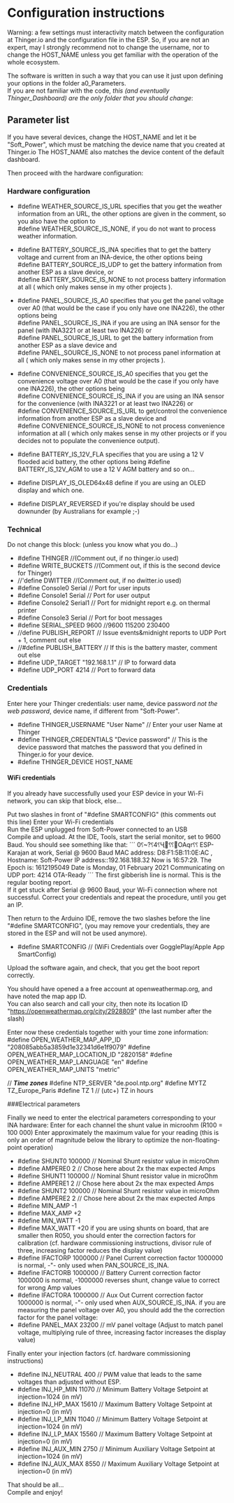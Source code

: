# Configuration instructions
Warning: a few settings must interactivity match between the configuration at Thinger.io and the configuration file in the ESP.
So, if you are not an expert, may I strongly recommend not to change the username, nor to change the HOST_NAME unless you get familiar with the operation of the whole ecosystem.

The software is written in such a way that you can use it just upon defining your options in the folder a0_Parameters.  
If you are not familiar with the code, *this (and eventually Thinger_Dashboard) are the only folder that you should change*:  

## Parameter list
If you have several devices, change the HOST_NAME and let it be "Soft_Power", which must be matching the device name that you created at Thinger.io
The HOST_NAME also matches the device content of the default dashboard.

Then proceed with the hardware configuration:
### Hardware configuration
- #define WEATHER_SOURCE_IS_URL specifies that you get the weather information from an URL, the other options are given in the comment, so you also have the option to  
#define WEATHER_SOURCE_IS_NONE, if you do not want to process weather information.

- #define BATTERY_SOURCE_IS_INA specifies that to get the battery voltage and current from an INA-device, the other options being  
#define BATTERY_SOURCE_IS_UDP to get the battery information from another ESP as a slave device, or  
#define BATTERY_SOURCE_IS_NONE to not process battery information at all ( which only makes sense in my other projects ).

- #define PANEL_SOURCE_IS_A0 specifies that you get the panel voltage over A0 (that would be the case if you only have one INA226), the other options being  
#define PANEL_SOURCE_IS_INA if you are using an INA sensor for the panel (with INA3221 or at least two INA226) or  
#define PANEL_SOURCE_IS_URL to get the battery information from another ESP as a slave device and  
#define PANEL_SOURCE_IS_NONE to not process panel information at all ( which only makes sense in my other projects ).  

- #define CONVENIENCE_SOURCE_IS_A0 specifies that you get the convenience voltage over A0 (that would be the case if you only have one INA226), the other options being  
#define CONVENIENCE_SOURCE_IS_INA if you are using an INA sensor for the convenience  (with INA3221 or at least two INA226) or  
#define CONVENIENCE_SOURCE_IS_URL to get/control the convenience information from another ESP as a slave device and   
#define CONVENIENCE_SOURCE_IS_NONE to not process convenience information at all ( which only makes sense in my other projects or if you decides not to populate the convenience output).  

- #define BATTERY_IS_12V_FLA specifies that you are using a 12 V flooded acid battery, the other options being #define BATTERY_IS_12V_AGM to use a 12 V AGM battery and so on...  
- #define DISPLAY_IS_OLED64x48 define if you are using an OLED display and which one.  
- #define DISPLAY_REVERSED if you're display should be used downunder (by Australians for example ;-)  

### Technical
Do not change this block: (unless you know what you do...)  
- #define THINGER            //(Comment out, if no thinger.io used)
- #define WRITE_BUCKETS      //(Comment out, if this is the second device for Thinger)
- //'define DWITTER          //(Comment out, if no dwitter.io used) 
- #define Console0 Serial    // Port for user inputs  
- #define Console1 Serial    // Port for user output
- #define Console2 Serial1   // Port for midnight report e.g. on thermal printer
- #define Console3 Serial    // Port for boot messages
- #define SERIAL_SPEED  9600 //9600  115200 230400
- //define PUBLISH_REPORT           // Issue events&midnight reports to UDP Port + 1, comment out else
- //#define PUBLISH_BATTERY         // If this is the battery master, comment out else
- #define UDP_TARGET "192.168.1.1"  // IP to forward data
- #define UDP_PORT   4214           // Port to forward data

### Credentials
Enter here your Thinger credentials: user name, device password *not the web password*, device name, if different from "Soft-Power".  
- #define THINGER_USERNAME    "User Name"        // Enter your user Name at Thinger
- #define THINGER_CREDENTIALS "Device password"  // This is the device password that matches the password that you defined in Thinger.io for your device.  
- #define THINGER_DEVICE HOST_NAME

#### WiFi credentials
If you already have successfully used your ESP device in your Wi-Fi network, you can skip that block, else...  

Put two slashes in front of "#define SMARTCONFIG" (this comments out this line) 
Enter your Wi-Fi credentials   
Run the ESP unplugged from Soft-Power connected to an USB  
Compile and upload. 
At the IDE, Tools, start the serial monitor, set to 9600 Baud.
You should see something like that:
´´´
0⸮~?⸮4⸮Ҷ⸮⸮OAqr⸮⸮
ESP-Karajan at work,
Serial @ 9600 Baud
MAC address: D8:F1:5B:11:0E:AC , 
Hostname: Soft-Power
IP address::192.168.188.32
Now is 16:57:29. The Epoch is: 1612195049
Date is Monday, 01 February 2021
Communicating on UDP port: 4214
OTA-Ready
´´´
The first gibberish line is normal.
This is the regular booting report.  
If it get stuck after Serial @ 9600 Baud, your Wi-Fi connection where not successful. 
Correct your credentials and repeat the procedure, until you get an IP.  

Then return to the Arduino IDE, remove the two slashes before the line "#define SMARTCONFIG", 
(you may remove your credentials, they are stored in the ESP and will not be used anymore).  
- #define SMARTCONFIG  // (WiFi Credentials over GogglePlay/Apple App SmartConfig)

Upload the software again, and check, that you get the boot report correctly.

You should have opened a a free account at openweathermap.org, and have noted the map app ID.  
You can also search and call your city, then note its location ID "https://openweathermap.org/city/2928809" (the last number after the slash)  

Enter now these credentials together with your time zone information:  
#define OPEN_WEATHER_MAP_APP_ID      "208085abb5a3859d1e32341d6e1f9079"
#define OPEN_WEATHER_MAP_LOCATION_ID "2820158"
#define OPEN_WEATHER_MAP_LANGUAGE    "en"
#define OPEN_WEATHER_MAP_UNITS       "metric"

// ***Time zones***
#define NTP_SERVER "de.pool.ntp.org"
#define MYTZ TZ_Europe_Paris
#define TZ   1                              // (utc+) TZ in hours

###Electrical parameters

Finally we need to enter the electrical parameters corresponding to your INA hardware:
Enter for each channel  the shunt value in microohm (R100 = 100 000)
Enter approximately the maximum value for your reading (this is only an order of magnitude below the library to optimize the non-floating-point operation)
- #define SHUNT0   100000    // Nominal Shunt resistor value in microOhm
- #define AMPERE0   2        // Chose here about 2x the max expected Amps
- #define SHUNT1   100000    // Nominal Shunt resistor value in microOhm
- #define AMPERE1   2        // Chose here about 2x the max expected Amps 
- #define SHUNT2   100000    // Nominal Shunt resistor value in microOhm
- #define AMPERE2   2        // Chose here about 2x the max expected Amps  
- #define MIN_AMP  -1       
- #define MAX_AMP  +2
- #define MIN_WATT -1
- #define MAX_WATT +20
if you are using shunts on board, that are smaller then R050, you should enter the correction factors for calibration (cf. hardware commissioning instructions, divisor rule of three, increasing factor reduces the display value)
- #define IFACTORP  1000000   // Panel Current correction factor 1000000 is normal,   -"- only used when PAN_SOURCE_IS_INA.
- #define IFACTORB  1000000   // Battery Current correction factor 1000000 is normal,  -1000000 reverses shunt, change value to correct for wrong Amp values  
- #define IFACTORA  1000000   // Aux Out Current correction factor 1000000 is normal,   -"- only used when AUX_SOURCE_IS_INA.
if you are measuring the panel voltage over A0, you should add the the correction factor for the panel voltage:  
- #define PANEL_MAX 23200     // mV panel voltage  (Adjust to match panel voltage, multiplying rule of three, increasing factor increases the display value)

Finally enter your injection factors (cf. hardware commissioning instructions)  
- #define INJ_NEUTRAL 400     //   PWM value that leads to the same voltages than adjusted without ESP.
- #define INJ_HP_MIN  11070   //   Minimum Battery Voltage Setpoint at injection=1024 (in mV)
- #define INJ_HP_MAX  15610   //   Maximum Battery Voltage Setpoint at injection=0  (in mV)
- #define INJ_LP_MIN  11040   //   Minimum Battery Voltage Setpoint at injection=1024 (in mV)
- #define INJ_LP_MAX  15560   //   Maximum Battery Voltage Setpoint at injection=0 (in mV)
- #define INJ_AUX_MIN  2750   //   Minimum Auxiliary Voltage Setpoint at injection=1024 (in mV)
- #define INJ_AUX_MAX  8550   //   Maximum Auxiliary Voltage Setpoint at injection=0 (in mV)

That should be all...  
Compile and enjoy!

